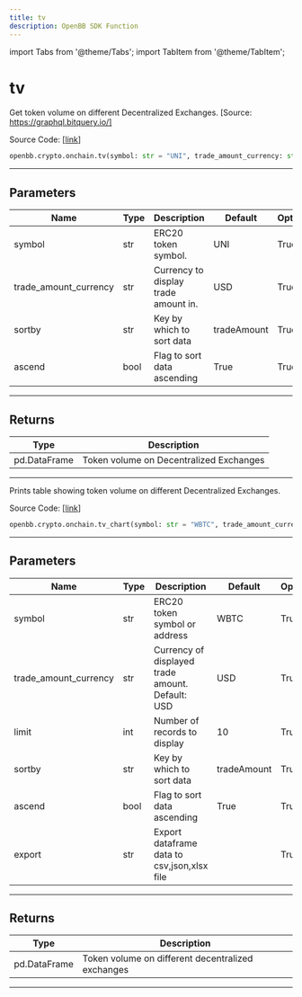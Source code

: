 ```yaml
---
title: tv
description: OpenBB SDK Function
---
```


import Tabs from '@theme/Tabs';
import TabItem from '@theme/TabItem';

# tv

<Tabs>
<TabItem value="model" label="Model" default>

Get token volume on different Decentralized Exchanges. [Source: https://graphql.bitquery.io/]

Source Code: [[link](https://github.com/OpenBB-finance/OpenBBTerminal/tree/main/openbb_terminal/cryptocurrency/onchain/bitquery_model.py#L513)]

```python
openbb.crypto.onchain.tv(symbol: str = "UNI", trade_amount_currency: str = "USD", sortby: str = "tradeAmount", ascend: bool = True)
```

---

## Parameters

| Name | Type | Description | Default | Optional |
| ---- | ---- | ----------- | ------- | -------- |
| symbol | str | ERC20 token symbol. | UNI | True |
| trade_amount_currency | str | Currency to display trade amount in. | USD | True |
| sortby | str | Key by which to sort data | tradeAmount | True |
| ascend | bool | Flag to sort data ascending | True | True |


---

## Returns

| Type | Description |
| ---- | ----------- |
| pd.DataFrame | Token volume on Decentralized Exchanges |
---

</TabItem>
<TabItem value="view" label="Chart">

Prints table showing token volume on different Decentralized Exchanges.

Source Code: [[link](https://github.com/OpenBB-finance/OpenBBTerminal/tree/main/openbb_terminal/cryptocurrency/onchain/bitquery_view.py#L160)]

```python
openbb.crypto.onchain.tv_chart(symbol: str = "WBTC", trade_amount_currency: str = "USD", limit: int = 10, sortby: str = "tradeAmount", ascend: bool = True, export: str = "")
```

---

## Parameters

| Name | Type | Description | Default | Optional |
| ---- | ---- | ----------- | ------- | -------- |
| symbol | str | ERC20 token symbol or address | WBTC | True |
| trade_amount_currency | str | Currency of displayed trade amount. Default: USD | USD | True |
| limit | int | Number of records to display | 10 | True |
| sortby | str | Key by which to sort data | tradeAmount | True |
| ascend | bool | Flag to sort data ascending | True | True |
| export | str | Export dataframe data to csv,json,xlsx file |  | True |


---

## Returns

| Type | Description |
| ---- | ----------- |
| pd.DataFrame | Token volume on different decentralized exchanges |
---

</TabItem>
</Tabs>

